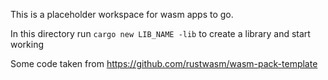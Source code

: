 This is a placeholder workspace for wasm apps to go.

In this directory run `cargo new LIB_NAME -lib` to create a library and start working

Some code taken from https://github.com/rustwasm/wasm-pack-template